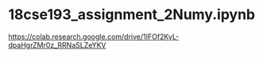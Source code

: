 # 18cse193_assignment_2Numy.ipynb
https://colab.research.google.com/drive/1IFOf2KyL-dpaHgrZMr0z_RRNaSLZeYKV
